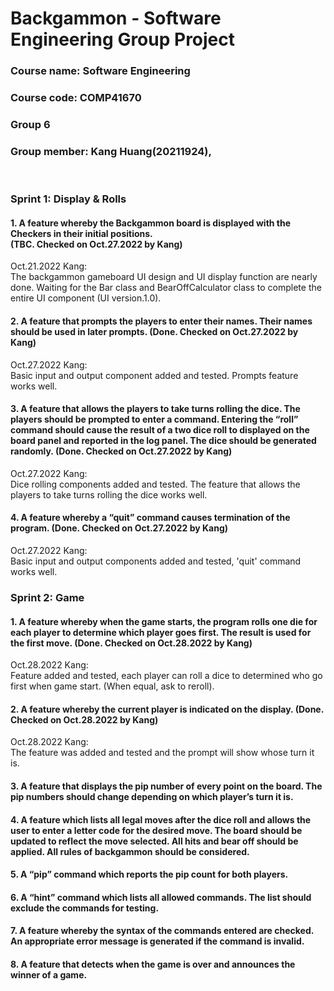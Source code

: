 # Backgammon - Software Engineering Group Project
### Course name: Software Engineering
### Course code: COMP41670
### Group 6
### Group member: Kang Huang(20211924),  
<br>

### Sprint 1: Display & Rolls
#### 1. A feature whereby the Backgammon board is displayed with the Checkers in their initial positions.<br> (TBC. Checked on Oct.27.2022 by Kang)
Oct.21.2022 Kang:<br>
The backgammon gameboard UI design and UI display function are nearly done. Waiting for the Bar class and BearOffCalculator class to complete the entire UI component (UI version.1.0). 
   
#### 2. A feature that prompts the players to enter their names. Their names should be used in later prompts. (Done. Checked on Oct.27.2022 by Kang)
Oct.27.2022 Kang:<br>
Basic input and output component added and tested. Prompts feature works well.

#### 3. A feature that allows the players to take turns rolling the dice. The players should be prompted to enter a command. Entering the “roll” command should cause the result of a two dice roll to displayed on the board panel and reported in the log panel. The dice should be generated randomly. (Done. Checked on Oct.27.2022 by Kang)
Oct.27.2022 Kang:<br>
Dice rolling components added and tested. The feature that allows the players to take turns rolling the dice works well.

#### 4. A feature whereby a “quit” command causes termination of the program. (Done. Checked on Oct.27.2022 by Kang)
Oct.27.2022 Kang:<br>
Basic input and output components added and tested, 'quit' command works well.


### Sprint 2: Game
#### 1. A feature whereby when the game starts, the program rolls one die for each player to determine which player goes first. The result is used for the first move. (Done. Checked on Oct.28.2022 by Kang)
Oct.28.2022 Kang:<br>
Feature added and tested, each player can roll a dice to determined who go first when game start. (When equal, ask to reroll).
   
#### 2. A feature whereby the current player is indicated on the display. (Done. Checked on Oct.28.2022 by Kang)
Oct.28.2022 Kang:<br>
The feature was added and tested and the prompt will show whose turn it is.

#### 3. A feature that displays the pip number of every point on the board. The pip numbers should change depending on which player’s turn it is.


#### 4. A feature which lists all legal moves after the dice roll and allows the user to enter a letter code for the desired move. The board should be updated to reflect the move selected. All hits and bear off should be applied. All rules of backgammon should be considered.

#### 5. A “pip” command which reports the pip count for both players.

#### 6. A “hint” command which lists all allowed commands. The list should exclude the commands for testing.

#### 7. A feature whereby the syntax of the commands entered are checked. An appropriate error message is generated if the command is invalid.

#### 8. A feature that detects when the game is over and announces the winner of a game.
